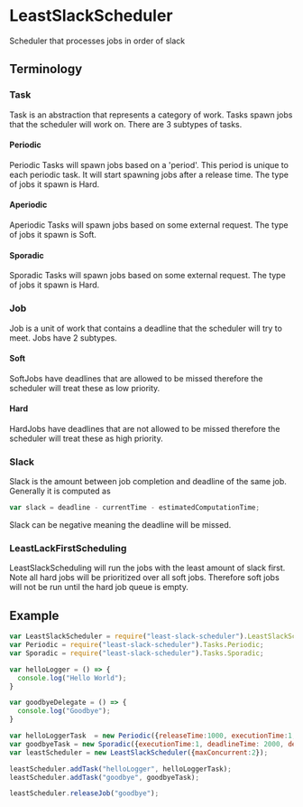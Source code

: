 # LeastSlackScheduler

Scheduler that processes jobs in order of slack

## Terminology

### Task

Task is an abstraction that represents a category of work.  Tasks spawn jobs that the scheduler will work on.  There are 3 subtypes of tasks.

#### Periodic

Periodic Tasks will spawn jobs based on a 'period'.  This period is unique to each periodic task.  It will start spawning jobs after a release time.  The type of jobs it spawn is Hard.

#### Aperiodic

Aperiodic Tasks will spawn jobs based on some external request.  The type of jobs it spawn is Soft.

#### Sporadic

Sporadic Tasks will spawn jobs based on some external request.  The type of jobs it spawn is Hard.

### Job

Job is a unit of work that contains a deadline that the scheduler will try to meet.  Jobs have 2 subtypes.

#### Soft
SoftJobs have deadlines that are allowed to be missed therefore the scheduler will treat these as low priority.

#### Hard
HardJobs have deadlines that are not allowed to be missed therefore the scheduler will treat these as high priority.

### Slack
Slack is the amount between job completion and deadline of the same job.  Generally it is computed as
```js
var slack = deadline - currentTime - estimatedComputationTime;
```
Slack can be negative meaning the deadline will be missed.

### LeastLackFirstScheduling

LeastSlackScheduling will run the jobs with the least amount of slack first.  Note all hard jobs will be prioritized over all soft jobs.  Therefore soft jobs will not be run until the hard job queue is empty.


## Example
```js
var LeastSlackScheduler = require("least-slack-scheduler").LeastSlackScheduler;
var Periodic = require("least-slack-scheduler").Tasks.Periodic;
var Sporadic = require("least-slack-scheduler").Tasks.Sporadic;

var helloLogger = () => {
  console.log("Hello World");
}

var goodbyeDelegate = () => {
  console.log("Goodbye");
}

var helloLoggerTask  = new Periodic({releaseTime:1000, executionTime:1, period: 2000, delegate:helloLogger});
var goodbyeTask = new Sporadic({executionTime:1, deadlineTime: 2000, delegate:goodbyeDelegate});
var leastScheduler = new LeastSlackScheduler({maxConcurrent:2});

leastScheduler.addTask("helloLogger", helloLoggerTask);
leastScheduler.addTask("goodbye", goodbyeTask);

leastScheduler.releaseJob("goodbye");

```
